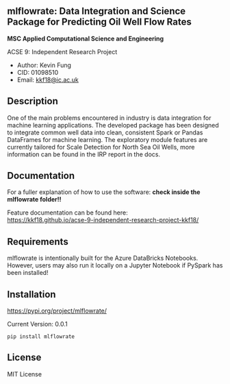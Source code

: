 ## mlflowrate: Data Integration and Science Package for Predicting Oil Well Flow Rates 
**MSC Applied Computational Science and Engineering**

ACSE 9: Independent Research Project

- Author: Kevin Fung
- CID: 01098510
- Email: kkf18@ic.ac.uk


## Description
One of the main problems encountered in industry is data integration for machine learning applications. The developed package has been designed to integrate common well data into clean, consistent Spark or Pandas DataFrames for machine learning. The exploratory module features are currently tailored for Scale Detection for North Sea Oil Wells, more information can be found in the IRP report in the docs.

## Documentation
For a fuller explanation of how to use the software: **check inside the mlflowrate folder!!**

Feature documentation can be found here:  
https://kkf18.github.io/acse-9-independent-research-project-kkf18/

## Requirements
mlflowrate is intentionally built for the Azure DataBricks Notebooks. However, users may also run it locally on a Jupyter Notebook if PySpark has been installed!

## Installation
https://pypi.org/project/mlflowrate/

Current Version: 0.0.1

    pip install mlflowrate

## License
MIT License
